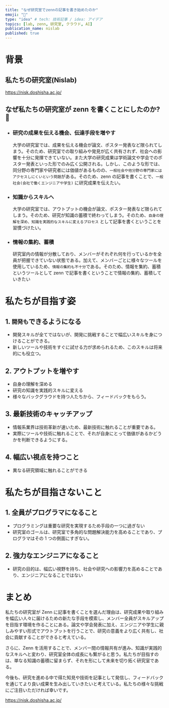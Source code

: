 ```yaml
---
title: "なぜ研究室でzennの記事を書き始めたのか"
emoji: "🤔"
type: "idea" # tech: 技術記事 / idea: アイデア
topics: [lab, zenn, 研究室, クラウド, AI]
publication_name: nislab
published: true
---
```


# 背景

## 私たちの研究室(Nislab)

https://nisk.doshisha.ac.jp/

## なぜ私たちの研究室が zenn を書くことにしたのか? 🤔

- ### 研究の成果を伝える機会、伝達手段を増やす
  大学の研究室では、成果を伝える機会が論文、ポスター発表など限られてしまう。そのため、研究室での取り組みや発見が広く共有されず、社会への影響を十分に発揮できていない。また大学の研究成果は学術論文や学会でのポスター発表といった形でのみ広く公開される。しかし、このような形では、同分野の専門家や研究者には価値があるものの、`一般社会や他分野の専門家にはアクセスしにくいという問題`がある。そのため、zenn の記事を書くことで、`一般社会(会社で働くエンジニアや学生)` に研究成果を伝えたい。
- ### 知識からスキルへ
  大学の研究室では、アウトプットの機会が論文、ポスター発表など限られてしまう。そのため、研究が知識の蓄積で終わってしまう。そのため、`自身の理解を深め、知識を実践的なスキルに変えるプロセス` として記事を書くということを習慣づけたい。
- ### 情報の集約、蓄積
  研究室内の情報が分散しており、メンバーがそれぞれ何を行っているかを全員が把握できていない状態である。加えて、メンバーごとに様々なツールを使用しているため、`情報の集約も不十分`である。そのため、情報を集約、蓄積というツールとして zenn で記事を書くということで情報の集約、蓄積していきたい

# 私たちが目指す姿

## 1. `開発も`できるようになる

- 開発スキルが全てではないが、開発に挑戦することで幅広いスキルを身につけることができる。
- 新しいツールや技術をすぐに試せる力が求められるため、このスキルは将来的にも役立つ。

## 2. アウトプットを増やす

- 自身の理解を深める
- 研究の知識を実践的スキルに変える
- 様々なバックグラウドを持つ人たちから、フィードバックをもらう。

## 3. 最新技術のキャッチアップ

- 情報系業界は技術革新が速いため、最新技術に触れることが重要である。
- 実際にツールや技術に触れることで、それが自身にとって価値があるかどうかを判断できるようにする。

## 4. 幅広い視点を持つこと

- 異なる研究領域に触れることができる

# 私たちが目指さないこと

## 1. 全員がプログラマになること

- プログラミングは重要な研究を実現するため手段の一つに過ぎない
- 研究室のゴールは、研究室で多角的な問題解決能力を高めることであり、プログラマはその 1 つの側面にすぎない。

## 2. 強力なエンジニアになること

- 研究の目的は、幅広い視野を持ち、社会や研究への影響力を高めることであり、エンジニアになることではない

# まとめ

私たちの研究室が Zenn に記事を書くことを選んだ理由は、研究成果や取り組みを幅広い人々に届けるための新たな手段を模索し、メンバー全員がスキルアップを目指す環境を作ることにある。論文や学会発表に加え、エンジニアや学生に親しみやすい形式でアウトプットを行うことで、研究の意義をより広く共有し、社会に貢献することができると考えている。

さらに、Zenn を活用することで、メンバー間の情報共有が進み、知識が実践的なスキルへと変わり、研究室全体の成長にも繋がると思う。私たちが目指すのは、単なる知識の蓄積に留まらず、それを形にして未来を切り拓く研究室である。

今後も、研究を進める中で得た知見や技術を記事として発信し、フィードバックを通じてより良い成果を生み出していきたいと考えている。私たちの様々な挑戦にご注目いただければ幸いです。

https://nisk.doshisha.ac.jp/
